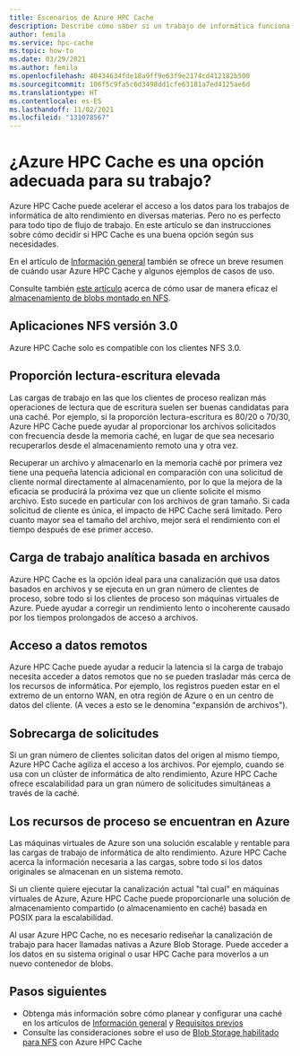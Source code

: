 ```yaml
---
title: Escenarios de Azure HPC Cache
description: Describe cómo saber si un trabajo de informática funciona bien con Azure HPC Cache
author: femila
ms.service: hpc-cache
ms.topic: how-to
ms.date: 03/29/2021
ms.author: femila
ms.openlocfilehash: 40434634fde18a9ff9e63f9e2174cd412182b500
ms.sourcegitcommit: 106f5c9fa5c6d3498dd1cfe63181a7ed4125ae6d
ms.translationtype: HT
ms.contentlocale: es-ES
ms.lasthandoff: 11/02/2021
ms.locfileid: "131078567"
---
```

# <a name="is-your-job-a-good-fit-for-azure-hpc-cache"></a>¿Azure HPC Cache es una opción adecuada para su trabajo?

Azure HPC Cache puede acelerar el acceso a los datos para los trabajos de informática de alto rendimiento en diversas materias. Pero no es perfecto para todo tipo de flujo de trabajo. En este artículo se dan instrucciones sobre cómo decidir si HPC Cache es una buena opción según sus necesidades.

En el artículo de [Información general](hpc-cache-overview.md) también se ofrece un breve resumen de cuándo usar Azure HPC Cache y algunos ejemplos de casos de uso.

Consulte también [este artículo](nfs-blob-considerations.md) acerca de cómo usar de manera eficaz el [almacenamiento de blobs montado en NFS](../storage/blobs/network-file-system-protocol-support.md).

## <a name="nfs-version-30-applications"></a>Aplicaciones NFS versión 3.0

Azure HPC Cache solo es compatible con los clientes NFS 3.0.

## <a name="high-read-to-write-ratio"></a>Proporción lectura-escritura elevada

Las cargas de trabajo en las que los clientes de proceso realizan más operaciones de lectura que de escritura suelen ser buenas candidatas para una caché. Por ejemplo, si la proporción lectura-escritura es 80/20 o 70/30, Azure HPC Cache puede ayudar al proporcionar los archivos solicitados con frecuencia desde la memoria caché, en lugar de que sea necesario recuperarlos desde el almacenamiento remoto una y otra vez.

Recuperar un archivo y almacenarlo en la memoria caché por primera vez tiene una pequeña latencia adicional en comparación con una solicitud de cliente normal directamente al almacenamiento, por lo que la mejora de la eficacia se producirá la próxima vez que un cliente solicite el mismo archivo. Esto sucede en particular con los archivos de gran tamaño. Si cada solicitud de cliente es única, el impacto de HPC Cache será limitado. Pero cuanto mayor sea el tamaño del archivo, mejor será el rendimiento con el tiempo después de ese primer acceso.

## <a name="file-based-analytic-workload"></a>Carga de trabajo analítica basada en archivos

Azure HPC Cache es la opción ideal para una canalización que usa datos basados en archivos y se ejecuta en un gran número de clientes de proceso, sobre todo si los clientes de proceso son máquinas virtuales de Azure. Puede ayudar a corregir un rendimiento lento o incoherente causado por los tiempos prolongados de acceso a archivos.

## <a name="remote-data-access"></a>Acceso a datos remotos

Azure HPC Cache puede ayudar a reducir la latencia si la carga de trabajo necesita acceder a datos remotos que no se pueden trasladar más cerca de los recursos de informática. Por ejemplo, los registros pueden estar en el extremo de un entorno WAN, en otra región de Azure o en un centro de datos del cliente. (A veces a esto se le denomina "expansión de archivos").

## <a name="heavy-request-load"></a>Sobrecarga de solicitudes

Si un gran número de clientes solicitan datos del origen al mismo tiempo, Azure HPC Cache agiliza el acceso a los archivos. Por ejemplo, cuando se usa con un clúster de informática de alto rendimiento, Azure HPC Cache ofrece escalabilidad para un gran número de solicitudes simultáneas a través de la caché.

## <a name="compute-resources-are-located-in-azure"></a>Los recursos de proceso se encuentran en Azure

Las máquinas virtuales de Azure son una solución escalable y rentable para las cargas de trabajo de informática de alto rendimiento. Azure HPC Cache acerca la información necesaria a las cargas, sobre todo si los datos originales se almacenan en un sistema remoto.

Si un cliente quiere ejecutar la canalización actual "tal cual" en máquinas virtuales de Azure, Azure HPC Cache puede proporcionarle una solución de almacenamiento compartido (o almacenamiento en caché) basada en POSIX para la escalabilidad.

Al usar Azure HPC Cache, no es necesario rediseñar la canalización de trabajo para hacer llamadas nativas a Azure Blob Storage. Puede acceder a los datos en su sistema original o usar HPC Cache para moverlos a un nuevo contenedor de blobs.

## <a name="next-steps"></a>Pasos siguientes

* Obtenga más información sobre cómo planear y configurar una caché en los artículos de [Información general](hpc-cache-overview.md) y [Requisitos previos](hpc-cache-prerequisites.md)
* Consulte las consideraciones sobre el uso de [Blob Storage habilitado para NFS](nfs-blob-considerations.md) con Azure HPC Cache
